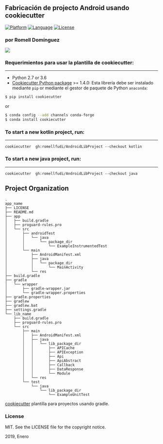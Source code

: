 ## Fabricación de projecto Android usando cookiecutter

[![Platform](https://img.shields.io/badge/platform-android-brightgreen.svg)](https://developer.android.com/index.html)
[![Language](https://img.shields.io/badge/language-EN-blue.svg)](./)
[![License](https://img.shields.io/badge/license-MIT-blue.svg)](https://github.com/romellfudi/AndroidLibProject/blob/master/LICENSE)

### por Romell Domínguez
[![](https://raw.githubusercontent.com/romellfudi/assets/master/favicon.ico)](https://www.romellfudi.com/)

### Requerimientos para usar la plantilla de cookiecutter:
-----------
 - Python 2.7 or 3.6
 - [Cookiecutter Python package](http://cookiecutter.readthedocs.org/en/latest/installation.html) >= 1.4.0: Esta librería debe ser instalado mediante `pip` or mediante el gestor de paquete de Python `anaconda`:

``` bash
$ pip install cookiecutter
```

or

``` bash
$ conda config --add channels conda-forge
$ conda install cookiecutter
```
### To start a new kotlin project, run:
------------
    cookiecutter  gh:romellfudi/AndroidLibProject --checkout kotlin
### To start a new java project, run:
------------
    cookiecutter  gh:romellfudi/AndroidLibProject --checkout java

## Project Organization

```
.
app_name
├── LICENSE
├── README.md
├── app
│   ├── build.gradle
│   ├── proguard-rules.pro
│   └── src
│       ├── androidTest
│       │   └── java
│       │       └── package_dir
│       │           └── ExampleInstrumentedTest
│       └── main
│           ├── AndroidManifest.xml
│           ├── java
│           │   └── package_dir
│           │       └── MainActivity
│           └── res
├── build.gradle
├── gradle
│   └── wrapper
│       ├── gradle-wrapper.jar
│       └── gradle-wrapper.properties
├── gradle.properties
├── gradlew
├── gradlew.bat
├── settings.gradle
└── lib_name
    ├── build.gradle
    ├── proguard-rules.pro
    └── src
        ├── main
        │   ├── AndroidManifest.xml
        │   ├── java
        │   │   └── lib_package_dir
        │   │       ├── APICache
        │   │       ├── APIException
        │   │       ├── Api
        │   │       ├── ApiAbstract
        │   │       ├── Callback
        │   │       ├── DataResponse
        │   │       └── Module
        │   └── res
        └── test
            └── java
                └── lib_package_dir
                    └── ExampleUnitTest
```

[cookiecutter](https://github.com/audreyr/cookiecutter) plantilla para proyectos usando gradle.

### License
MIT. See the LICENSE file for the copyright notice.

2019, Enero